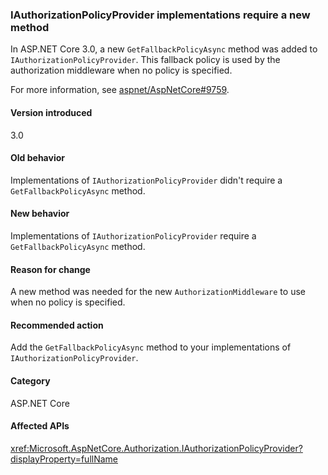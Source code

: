 ### IAuthorizationPolicyProvider implementations require a new method

In ASP.NET Core 3.0, a new `GetFallbackPolicyAsync` method was added to `IAuthorizationPolicyProvider`. This fallback policy is used by the authorization middleware when no policy is specified.

For more information, see [aspnet/AspNetCore#9759](https://github.com/aspnet/AspNetCore/pull/9759). 

#### Version introduced

3.0

#### Old behavior

Implementations of `IAuthorizationPolicyProvider` didn't require a `GetFallbackPolicyAsync` method.

#### New behavior

Implementations of `IAuthorizationPolicyProvider` require a `GetFallbackPolicyAsync` method.

#### Reason for change

A new method was needed for the new `AuthorizationMiddleware` to use when no policy is specified.

#### Recommended action

Add the `GetFallbackPolicyAsync` method to your implementations of `IAuthorizationPolicyProvider`.

#### Category

ASP.NET Core

#### Affected APIs

<xref:Microsoft.AspNetCore.Authorization.IAuthorizationPolicyProvider?displayProperty=fullName>

<!-- 

#### Affected APIs

`T:Microsoft.AspNetCore.Authorization.IAuthorizationPolicyProvider`

-->
